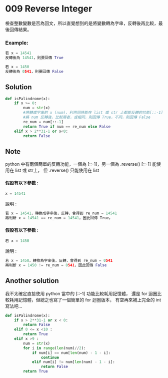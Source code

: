 
# 009 Reverse Integer

檢查整數變數是否為回文，所以直覺想到的是將變數轉為字串，反轉後再比較，最後回傳結果。

### Example:

```python
若 x = 14541
反轉後為 14541，則要回傳 True

若 x = 1450
反轉後為 0541，則要回傳 False

```

## Solution

```python
def isPalindrome(x):
    if x >= 0:
        num = str(x)
        #將轉成字串的 x (num)，利用同時能在 list 或 str 上都能反轉的功能[::-1]
        #將 num 反轉後，比較兩者，或相同，則回傳 True，不同，則回傳 False
        re_num = num[::-1] 
        return True if num == re_num else False
    elif x > 2**31-1 or x<0:
        return False
```  

## Note

python 中有兩個簡單的反轉功能，一個為 [::-1]，另一個為 .reverse()
[::-1] 能使用在 list 或 str上，
但 .reverse() 只能使用在 list

#### 假設有以下參數 : 
```python
x = 14541
```
說明 : 
```python
若 x = 14541，轉換成字串後，反轉，會得到 re_num = 14541
再判斷 x = 14541 == re_num = 14541，因此回傳 True。
```
#### 假設有以下參數 : 
```python
若 x = 1450
```
說明 : 
```python
若 x = 1450，轉換為字串後，反轉，會得到 re_num = 0541
再判斷 x = 1450 != re_num = 0541，因此回傳 False
```

## Another solution
我不太確定直接使用 python 當中的 [::-1] 功能比較耗用記憶體，
還是 for 迴圈比較耗用記憶體，但總之也寫了一個簡單的 for 迴圈版本，
有空再來補上完全的 int 寫法吧...
```python
def isPalindrome(x):
    if x > 2**31-1 or x < 0:
        return False
    elif 0 <= x <10 :
        return True
    elif x >9 :
        num = str(x)
        for i in range(len(num)//2):
            if num[i] == num[len(num) - 1 - i]:
                continue
            elif num[i] != num[len(num) - 1 - i]:
                return False
        return True
```